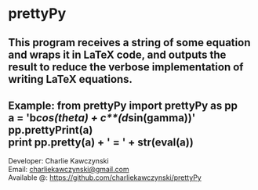 prettyPy
========

This program receives a string of some equation and wraps it in LaTeX code, and outputs the result to reduce the verbose implementation of writing LaTeX equations.
--------------------------------------------------
Example:
from prettyPy import prettyPy as pp <br>
a = 'b*cos(theta) + c**(d*sin(gamma))' <br>
pp.prettyPrint(a) <br>
print pp.pretty(a) + ' = ' + str(eval(a))
--------------------------------------------------
Developer: Charlie Kawczynski <br>
Email:       charliekawczynski@gmail.com <br>
Available @: https://github.com/charliekawczynski/prettyPy <br>
